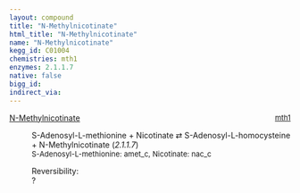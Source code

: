 ```yaml
---
layout: compound
title: "N-Methylnicotinate"
html_title: "N-Methylnicotinate"
name: "N-Methylnicotinate"
kegg_id: C01004
chemistries: mth1
enzymes: 2.1.1.7
native: false
bigg_id: 
indirect_via: 
---
```

<dl><dt class='rs-product'><a href='/compounds/C01004' class='link-dark' data-bs-toggle='tooltip' data-bs-html='true' data-bs-title='KEGG: C01004'>N-Methylnicotinate</a><span style='float: right; max-width: 40%'><a href='/chemistries/mth1' class='link-dark opacity-50' style='font-size: small; word-wrap: anywhere;'>mth1</a></span></dt><dd><p>S-Adenosyl-L-methionine + Nicotinate &#8644; S-Adenosyl-L-homocysteine + N-Methylnicotinate (<i>2.1.1.7</i>)<br /><span style='font-size: small;'><span data-bs-toggle='tooltip' data-bs-html='true' data-bs-title='KEGG: C00019'>S-Adenosyl-L-methionine</span>: amet_c, <span data-bs-toggle='tooltip' data-bs-html='true' data-bs-title='KEGG: C00253'>Nicotinate</span>: nac_c</span><br /><div class="reversibility_info">Reversibility: <div class="progress"><div class="progress-bar bg-light" role="progressbar" style="width: 100%" aria-valuenow="0" aria-valuemin="0" aria-valuemax="100"></div></div><span>?</span><div class="progress"><div class="progress-bar bg-light" role="progressbar" style="width: 100%" aria-valuenow="0" aria-valuemin="0" aria-valuemax="10"></div></div></div></p><dl></dl></dd></dl>
